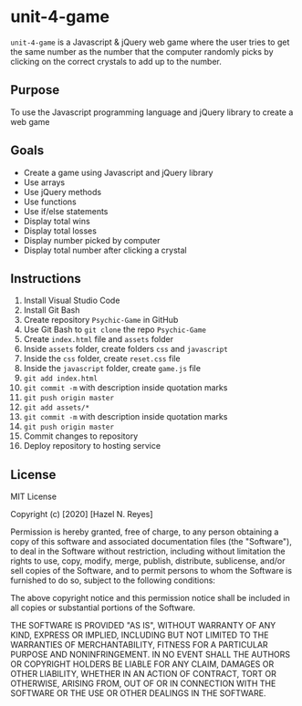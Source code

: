 # unit-4-game

`unit-4-game` is a Javascript & jQuery web game where the user tries to get the same number as the number that the computer randomly picks by clicking on the correct crystals to add up to the number.

## Purpose

To use the Javascript programming language and jQuery library to create a web game

## Goals

- Create a game using Javascript and jQuery library
- Use arrays
- Use jQuery methods
- Use functions
- Use if/else statements
- Display total wins
- Display total losses
- Display number picked by computer
- Display total number after clicking a crystal

## Instructions

1. Install Visual Studio Code
1. Install Git Bash
1. Create repository `Psychic-Game` in GitHub
1. Use Git Bash to `git clone` the repo `Psychic-Game`
1. Create `index.html` file and `assets` folder
1. Inside `assets` folder, create folders `css` and `javascript`
1. Inside the `css` folder, create `reset.css` file
1. Inside the `javascript` folder, create `game.js` file
1. `git add index.html`
1. `git commit -m` with description inside quotation marks
1. `git push origin master`
1. `git add assets/*`
1. `git commit -m` with description inside quotation marks
1. `git push origin master`
1. Commit changes to repository
1. Deploy repository to hosting service

## License

MIT License

Copyright (c) [2020] [Hazel N. Reyes]

Permission is hereby granted, free of charge, to any person obtaining a copy
of this software and associated documentation files (the "Software"), to deal
in the Software without restriction, including without limitation the rights
to use, copy, modify, merge, publish, distribute, sublicense, and/or sell
copies of the Software, and to permit persons to whom the Software is
furnished to do so, subject to the following conditions:

The above copyright notice and this permission notice shall be included in all
copies or substantial portions of the Software.

THE SOFTWARE IS PROVIDED "AS IS", WITHOUT WARRANTY OF ANY KIND, EXPRESS OR
IMPLIED, INCLUDING BUT NOT LIMITED TO THE WARRANTIES OF MERCHANTABILITY,
FITNESS FOR A PARTICULAR PURPOSE AND NONINFRINGEMENT. IN NO EVENT SHALL THE
AUTHORS OR COPYRIGHT HOLDERS BE LIABLE FOR ANY CLAIM, DAMAGES OR OTHER
LIABILITY, WHETHER IN AN ACTION OF CONTRACT, TORT OR OTHERWISE, ARISING FROM,
OUT OF OR IN CONNECTION WITH THE SOFTWARE OR THE USE OR OTHER DEALINGS IN THE
SOFTWARE.
